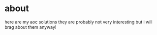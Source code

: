 about
=====
here are my aoc solutions they are probably not very interesting but i will brag about them anyway!

